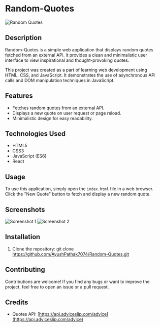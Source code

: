 # Random-Quotes

![Random Quotes](https://img.shields.io/badge/Random-Quotes-orange)

## Description

Random-Quotes is a simple web application that displays random quotes fetched from an external API. It provides a clean and minimalistic user interface to view inspirational and thought-provoking quotes.

This project was created as a part of learning web development using HTML, CSS, and JavaScript. It demonstrates the use of asynchronous API calls and DOM manipulation techniques in JavaScript.

## Features

- Fetches random quotes from an external API.
- Displays a new quote on user request or page reload.
- Minimalistic design for easy readability.

## Technologies Used

- HTML5
- CSS3
- JavaScript (ES6)
- React

## Usage

To use this application, simply open the `index.html` file in a web browser. Click the "New Quote" button to fetch and display a new random quote.

## Screenshots

![Screenshot 1]()
![Screenshot 2]()

## Installation

1. Clone the repository:  git clone https://github.com/AyushPathak7074/Random-Quotes.git
   
## Contributing

Contributions are welcome! If you find any bugs or want to improve the project, feel free to open an issue or a pull request.

## Credits

- Quotes API: [https://api.adviceslip.com/advice](https://api.adviceslip.com/advice)
